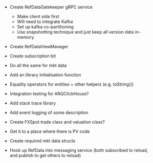 - Create RefDataGatekeeper gRPC service
  - Make client side first
  - Will need to integrate Kafka
  - Set up kafka co-partitioning
  - Use snapshotting technique and just keep all version data in-memory
- Create RefDataViewManager
- Create subscription bit
- Do all the same for mkt data

- Add an library initialisation function
- Equality operators for entities + other helpers (e.g. toString())
- Integration testing for ARQClickHouse?
- Add stack trace library
- Add event logging of some description
- Create FXSpot trade class and valuation class?
- Get it to a place where there is PV code
- Create required mkt data structs
- Hook up RefData into messaging service (both subscribed to reload, and publish to get others to reload)